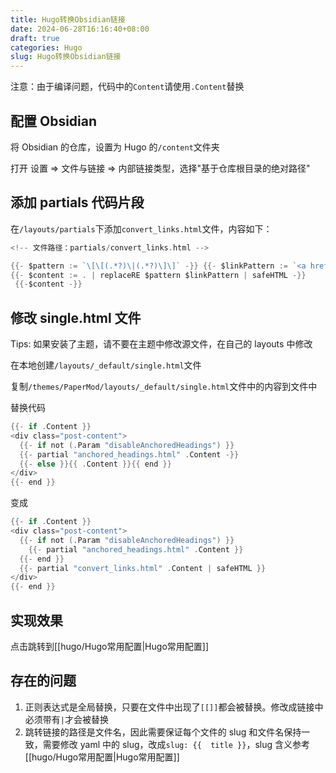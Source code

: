 ```yaml
---
title: Hugo转换Obsidian链接
date: 2024-06-28T16:16:40+08:00
draft: true
categories: Hugo
slug: Hugo转换Obsidian链接
---
```


注意：由于编译问题，代码中的`Content`请使用`.Content`替换

## 配置 Obsidian

将 Obsidian 的仓库，设置为 Hugo 的`/content`文件夹

打开 设置 => 文件与链接 => 内部链接类型，选择"基于仓库根目录的绝对路径"

## 添加 partials 代码片段

在`/layouts/partials`下添加`convert_links.html`文件，内容如下：

```go
<!-- 文件路径：partials/convert_links.html -->

{{- $pattern := `\[\[(.*?)\|(.*?)\]\]` -}} {{- $linkPattern := `<a href="/$1">$2</a>` -}} 
{{- $content := . | replaceRE $pattern $linkPattern | safeHTML -}}
 {{-$content -}}
```

## 修改 single.html 文件

Tips: 如果安装了主题，请不要在主题中修改源文件，在自己的 layouts 中修改

在本地创建`/layouts/_default/single.html`文件

复制`/themes/PaperMod/layouts/_default/single.html`文件中的内容到文件中

替换代码

```go
{{- if .Content }}
<div class="post-content">
  {{- if not (.Param "disableAnchoredHeadings") }}
  {{- partial "anchored_headings.html" .Content -}}
  {{- else }}{{ .Content }}{{ end }}
</div>
{{- end }}
```

变成

```go
{{- if .Content }}
<div class="post-content">
  {{- if not (.Param "disableAnchoredHeadings") }}
    {{- partial "anchored_headings.html" .Content }}
  {{- end }}
  {{- partial "convert_links.html" .Content | safeHTML }}
</div>
{{- end }}
```

## 实现效果

点击跳转到[[hugo/Hugo常用配置|Hugo常用配置]]

## 存在的问题

1. 正则表达式是全局替换，只要在文件中出现了`[[]]`都会被替换。修改成链接中必须带有`|`才会被替换
2. 跳转链接的路径是文件名，因此需要保证每个文件的 slug 和文件名保持一致，需要修改 yaml 中的 slug，改成`slug: {{  title }}`，slug 含义参考[[hugo/Hugo常用配置|Hugo常用配置]]
